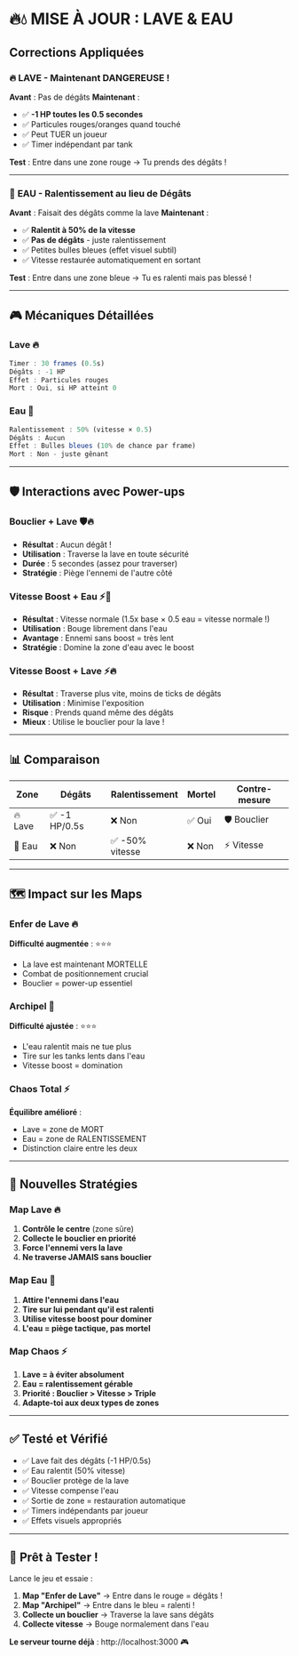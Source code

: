 # 🔥💧 MISE À JOUR : LAVE & EAU

## Corrections Appliquées

### 🔥 **LAVE - Maintenant DANGEREUSE !**
**Avant** : Pas de dégâts
**Maintenant** : 
- ✅ **-1 HP toutes les 0.5 secondes**
- ✅ Particules rouges/oranges quand touché
- ✅ Peut TUER un joueur
- ✅ Timer indépendant par tank

**Test** : Entre dans une zone rouge → Tu prends des dégâts !

---

### 🌊 **EAU - Ralentissement au lieu de Dégâts**
**Avant** : Faisait des dégâts comme la lave
**Maintenant** :
- ✅ **Ralentit à 50% de la vitesse**
- ✅ **Pas de dégâts** - juste ralentissement
- ✅ Petites bulles bleues (effet visuel subtil)
- ✅ Vitesse restaurée automatiquement en sortant

**Test** : Entre dans une zone bleue → Tu es ralenti mais pas blessé !

---

## 🎮 Mécaniques Détaillées

### Lave 🔥
```javascript
Timer : 30 frames (0.5s)
Dégâts : -1 HP
Effet : Particules rouges
Mort : Oui, si HP atteint 0
```

### Eau 🌊
```javascript
Ralentissement : 50% (vitesse × 0.5)
Dégâts : Aucun
Effet : Bulles bleues (10% de chance par frame)
Mort : Non - juste gênant
```

---

## 🛡️ Interactions avec Power-ups

### Bouclier + Lave 🛡️🔥
- **Résultat** : Aucun dégât !
- **Utilisation** : Traverse la lave en toute sécurité
- **Durée** : 5 secondes (assez pour traverser)
- **Stratégie** : Piège l'ennemi de l'autre côté

### Vitesse Boost + Eau ⚡🌊
- **Résultat** : Vitesse normale (1.5x base × 0.5 eau = vitesse normale !)
- **Utilisation** : Bouge librement dans l'eau
- **Avantage** : Ennemi sans boost = très lent
- **Stratégie** : Domine la zone d'eau avec le boost

### Vitesse Boost + Lave ⚡🔥
- **Résultat** : Traverse plus vite, moins de ticks de dégâts
- **Utilisation** : Minimise l'exposition
- **Risque** : Prends quand même des dégâts
- **Mieux** : Utilise le bouclier pour la lave !

---

## 📊 Comparaison

| Zone  | Dégâts | Ralentissement | Mortel | Contre-mesure      |
|-------|--------|----------------|--------|--------------------|
| 🔥 Lave | ✅ -1 HP/0.5s | ❌ Non | ✅ Oui | 🛡️ Bouclier |
| 🌊 Eau  | ❌ Non | ✅ -50% vitesse | ❌ Non | ⚡ Vitesse |

---

## 🗺️ Impact sur les Maps

### Enfer de Lave 🔥
**Difficulté augmentée** : ⭐⭐⭐
- La lave est maintenant MORTELLE
- Combat de positionnement crucial
- Bouclier = power-up essentiel

### Archipel 🌊
**Difficulté ajustée** : ⭐⭐⭐
- L'eau ralentit mais ne tue plus
- Tire sur les tanks lents dans l'eau
- Vitesse boost = domination

### Chaos Total ⚡
**Équilibre amélioré** :
- Lave = zone de MORT
- Eau = zone de RALENTISSEMENT
- Distinction claire entre les deux

---

## 🎯 Nouvelles Stratégies

### Map Lave 🔥
1. **Contrôle le centre** (zone sûre)
2. **Collecte le bouclier en priorité**
3. **Force l'ennemi vers la lave**
4. **Ne traverse JAMAIS sans bouclier**

### Map Eau 🌊
1. **Attire l'ennemi dans l'eau**
2. **Tire sur lui pendant qu'il est ralenti**
3. **Utilise vitesse boost pour dominer**
4. **L'eau = piège tactique, pas mortel**

### Map Chaos ⚡
1. **Lave = à éviter absolument**
2. **Eau = ralentissement gérable**
3. **Priorité : Bouclier > Vitesse > Triple**
4. **Adapte-toi aux deux types de zones**

---

## ✅ Testé et Vérifié

- ✅ Lave fait des dégâts (-1 HP/0.5s)
- ✅ Eau ralentit (50% vitesse)
- ✅ Bouclier protège de la lave
- ✅ Vitesse compense l'eau
- ✅ Sortie de zone = restauration automatique
- ✅ Timers indépendants par joueur
- ✅ Effets visuels appropriés

---

## 🚀 Prêt à Tester !

Lance le jeu et essaie :
1. **Map "Enfer de Lave"** → Entre dans le rouge = dégâts !
2. **Map "Archipel"** → Entre dans le bleu = ralenti !
3. **Collecte un bouclier** → Traverse la lave sans dégâts
4. **Collecte vitesse** → Bouge normalement dans l'eau

**Le serveur tourne déjà** : http://localhost:3000 🎮
